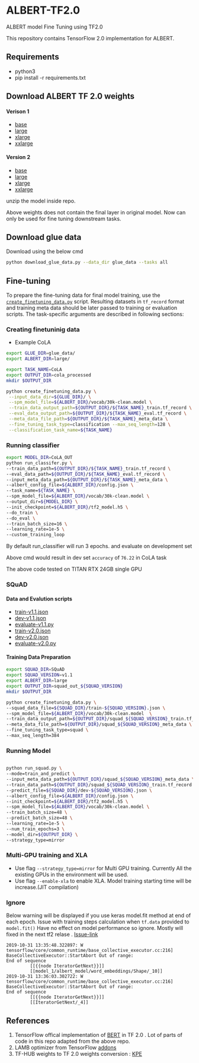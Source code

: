 # ALBERT-TF2.0
ALBERT model Fine Tuning using TF2.0

This repository contains TensorFlow 2.0 implementation for ALBERT.

## Requirements
- python3
- pip install -r requirements.txt

## Download ALBERT TF 2.0 weights

#### Verison 1

- [base](https://drive.google.com/open?id=1WDz1193fEo8vROpi-hWn3hveMmddLjpy)
- [large](https://drive.google.com/open?id=1j4ePHivAXHNqqNucZOocwlkyneQyUROl)
- [xlarge](https://drive.google.com/open?id=10o7l7c7Y5UlkSQmFca0_iaRsGIPmJ5Ya)
- [xxlarge](https://drive.google.com/open?id=1gl5lOiAHq29C_sG6GoXLeZJHKDD2Gfju)

#### Version 2

- [base](https://drive.google.com/open?id=1FkrvdQnJR9za9Pv8cuiEXd1EI2hxx31a)
- [large](https://drive.google.com/open?id=1xADTTjwTogFmnhNU3EPJ86slykoSL4L7)
- [xlarge](https://drive.google.com/open?id=1GsAU_RqO8Pl7oPecj0opjA-4ktI8-4oX)
- [xxlarge](https://drive.google.com/open?id=1JtQcGKtt0QZThXS1jz2v5x72TrYYjg8N)

unzip the model inside repo.

Above weights does not contain the final layer in original model. Now can only be used for fine tuning downstream tasks.


## Download glue data
Download using the below cmd

```bash
python download_glue_data.py --data_dir glue_data --tasks all
```

## Fine-tuning
To prepare the fine-tuning data for final model training, use the
[`create_finetuning_data.py`](./create_finetuning_data.py) script.  Resulting
datasets in `tf_record` format and training meta data should be later passed to
training or evaluation scripts. The task-specific arguments are described in
following sections:

### Creating finetuninig data
* Example CoLA

```bash
export GLUE_DIR=glue_data/
export ALBERT_DIR=large/

export TASK_NAME=CoLA
export OUTPUT_DIR=cola_processed
mkdir $OUTPUT_DIR

python create_finetuning_data.py \
 --input_data_dir=${GLUE_DIR}/ \
 --spm_model_file=${ALBERT_DIR}/vocab/30k-clean.model \
 --train_data_output_path=${OUTPUT_DIR}/${TASK_NAME}_train.tf_record \
 --eval_data_output_path=${OUTPUT_DIR}/${TASK_NAME}_eval.tf_record \
 --meta_data_file_path=${OUTPUT_DIR}/${TASK_NAME}_meta_data \
 --fine_tuning_task_type=classification --max_seq_length=128 \
 --classification_task_name=${TASK_NAME}
```

### Running classifier

```bash
export MODEL_DIR=CoLA_OUT
python run_classifer.py \
--train_data_path=${OUTPUT_DIR}/${TASK_NAME}_train.tf_record \
--eval_data_path=${OUTPUT_DIR}/${TASK_NAME}_eval.tf_record \
--input_meta_data_path=${OUTPUT_DIR}/${TASK_NAME}_meta_data \
--albert_config_file=${ALBERT_DIR}/config.json \
--task_name=${TASK_NAME} \
--spm_model_file=${ALBERT_DIR}/vocab/30k-clean.model \
--output_dir=${MODEL_DIR} \
--init_checkpoint=${ALBERT_DIR}/tf2_model.h5 \
--do_train \
--do_eval \
--train_batch_size=16 \
--learning_rate=1e-5 \
--custom_training_loop
```

By default run_classifier will run 3 epochs. and evaluate on development set

Above cmd would result in dev set `accuracy` of `76.22` in CoLA task

The above code tested on TITAN RTX 24GB single GPU


### SQuAD

#### Data and Evalution scripts
*   [train-v1.1.json](https://rajpurkar.github.io/SQuAD-explorer/dataset/train-v1.1.json)
*   [dev-v1.1.json](https://rajpurkar.github.io/SQuAD-explorer/dataset/dev-v1.1.json)
*   [evaluate-v1.1.py](https://github.com/allenai/bi-att-flow/blob/master/squad/evaluate-v1.1.py)
*   [train-v2.0.json](https://rajpurkar.github.io/SQuAD-explorer/dataset/train-v2.0.json)
*   [dev-v2.0.json](https://rajpurkar.github.io/SQuAD-explorer/dataset/dev-v2.0.json)
*   [evaluate-v2.0.py](https://worksheets.codalab.org/rest/bundles/0x6b567e1cf2e041ec80d7098f031c5c9e/contents/blob/)

#### Training Data Preparation
```bash
export SQUAD_DIR=SQuAD
export SQUAD_VERSION=v1.1
export ALBERT_DIR=large
export OUTPUT_DIR=squad_out_${SQUAD_VERSION}
mkdir $OUTPUT_DIR

python create_finetuning_data.py \
--squad_data_file=${SQUAD_DIR}/train-${SQUAD_VERSION}.json \
--spm_model_file=${ALBERT_DIR}/vocab/30k-clean.model  \
--train_data_output_path=${OUTPUT_DIR}/squad_${SQUAD_VERSION}_train.tf_record  \
--meta_data_file_path=${OUTPUT_DIR}/squad_${SQUAD_VERSION}_meta_data \
--fine_tuning_task_type=squad \
--max_seq_length=384
```

### Running Model
```bash

python run_squad.py \
--mode=train_and_predict \
--input_meta_data_path=${OUTPUT_DIR}/squad_${SQUAD_VERSION}_meta_data \
--train_data_path=${OUTPUT_DIR}/squad_${SQUAD_VERSION}_train.tf_record \
--predict_file=${SQUAD_DIR}/dev-${SQUAD_VERSION}.json \
--albert_config_file=${ALBERT_DIR}/config.json \
--init_checkpoint=${ALBERT_DIR}/tf2_model.h5 \
--spm_model_file=${ALBERT_DIR}/vocab/30k-clean.model \
--train_batch_size=48 \
--predict_batch_size=48 \
--learning_rate=1e-5 \
--num_train_epochs=3 \
--model_dir=${OUTPUT_DIR} \
--strategy_type=mirror
```



### Multi-GPU training and XLA

- Use flag `--strategy_type=mirror` for Multi GPU training. Currently All the existing GPUs in the environment will be used.
- Use flag `--enable-xla` to enable XLA. Model training starting time will be increase.(JIT compilation)

### Ignore
Below warning will be displayed if you use keras model.fit method at end of each epoch. Issue with training steps calculation when `tf.data` provided to `model.fit()`
Have no effect on model performance so ignore. Mostly will fixed in the next tf2 relase . [Issue-link](https://github.com/tensorflow/tensorflow/issues/25254)
```
2019-10-31 13:35:48.322897: W tensorflow/core/common_runtime/base_collective_executor.cc:216] BaseCollectiveExecutor::StartAbort Out of range:
End of sequence
         [[{{node IteratorGetNext}}]]
         [[model_1/albert_model/word_embeddings/Shape/_10]]
2019-10-31 13:36:03.302722: W tensorflow/core/common_runtime/base_collective_executor.cc:216] BaseCollectiveExecutor::StartAbort Out of range:
End of sequence
         [[{{node IteratorGetNext}}]]
         [[IteratorGetNext/_4]]
```


## References
1. TensorFlow offical implementation of [BERT](https://github.com/tensorflow/models/tree/master/official/nlp/bert) in TF 2.0 . Lot of parts of code in this repo adapted from the above repo.
2. LAMB optimizer from TensorFlow [addons](https://github.com/tensorflow/addons/blob/master/tensorflow_addons/optimizers/lamb.py)
3. TF-HUB weights to TF 2.0 weights conversion : [KPE](https://github.com/kpe/bert-for-tf2)